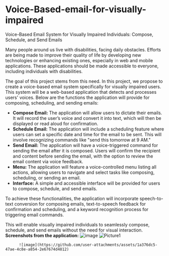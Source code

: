 # Voice-Based-email-for-visually-impaired
Voice-Based Email System for Visually Impaired Individuals: Compose, Schedule, and Send Emails

Many people around us live with disabilities, facing daily obstacles. Efforts are being made to improve their quality of life by developing new technologies or enhancing existing ones, especially in web and mobile applications. These applications should be made accessible to everyone, including individuals with disabilities.

The goal of this project stems from this need. In this project, we propose to create a voice-based email system specifically for visually impaired users. This system will be a web-based application that detects and processes users' voices. Below are the functions the application will provide for composing, scheduling, and sending emails:

- **Compose Email:** The application will allow users to dictate their emails. It will record the user’s voice and convert it into text, which will then be displayed or read aloud for confirmation.
- **Schedule Email:** The application will include a scheduling feature where users can set a specific date and time for the email to be sent. This will involve recognizing commands like "send this tomorrow at 9 AM."
- **Send Email:** The application will have a voice-triggered command for sending the email after it is composed. Users will confirm the recipient and content before sending the email, with the option to review the email content via voice feedback.
- **Menu:** The application will feature a voice-controlled menu listing all actions, allowing users to navigate and select tasks like composing, scheduling, or sending an email.
- **Interface:** A simple and accessible interface will be provided for users to compose, schedule, and send emails.

To achieve these functionalities, the application will incorporate speech-to-text conversion for composing emails, text-to-speech feedback for confirmation and scheduling, and a keyword recognition process for triggering email commands. 

This will enable visually impaired individuals to seamlessly compose, schedule, and send emails without the need for visual interaction.
**Screenshots from the application:**
            ![image](https://github.com/user-attachments/assets/f102061d-b81a-409d-86c8-cb045920a15a)
![Picture1](https://github.com/user-attachments/assets/0b076758-4f4e-4ffd-b383-05d49afeb17e)

          ![image](https://github.com/user-attachments/assets/1a376dc5-47ae-4c8e-a854-2e67674d4812)

           




